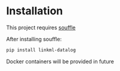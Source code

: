 # Installation

This project requires [souffle](https://souffle-lang.github.io/)

After installing souffle:

```bash
pip install linkml-datalog
```

Docker containers will be provided in future
